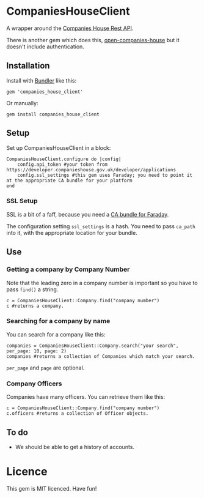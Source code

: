 # CompaniesHouseClient
A wrapper around the [Companies House Rest API](https://developer.companieshouse.gov.uk/api/docs/).

There is another gem which does this, [open-companies-house](https://github.com/tomblomfield/open-companies-house) but it doesn't include authentication.

## Installation

Install with [Bundler](http://bundler.io) like this:

```
gem 'companies_house_client'
```

Or manually:

```
gem install companies_house_client
```

## Setup

Set up CompaniesHouseClient in a block:

```
CompaniesHouseClient.configure do |config|
    config.api_token #your token from https://developer.companieshouse.gov.uk/developer/applications
    config.ssl_settings #this gem uses Faraday; you need to point it at the appropriate CA bundle for your platform
end

```

### SSL Setup
SSL is a bit of a faff, because you need a [CA bundle for Faraday](https://github.com/lostisland/faraday/wiki/Setting-up-SSL-certificates).
 
The configuration setting `ssl_settings` is a hash. You need to pass `ca_path` into it, with the appropriate location for your bundle.

## Use

### Getting a company by Company Number
Note that the leading zero in a company number is important so you have to pass `find()` a string.
```
c = CompaniesHouseClient::Company.find("company number")
c #returns a company.
```

### Searching for a company by name
You can search for a company like this:

```
companies = CompaniesHouseClient::Company.search("your search", per_page: 10, page: 2)
companies #returns a collection of Companies which match your search.
```

`per_page` and `page` are optional.

### Company Officers
Companies have many officers. You can retrieve them like this:

```
c = CompaniesHouseClient::Company.find("company number")
c.officers #returns a collection of Officer objects.
```


## To do

* We should be able to get a history of accounts.

# Licence
This gem is MIT licenced. Have fun!